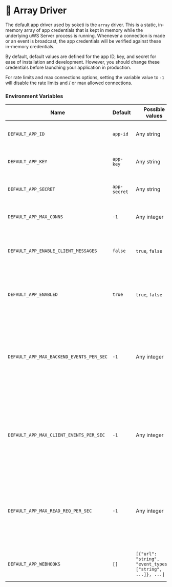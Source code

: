 # 🧬 Array Driver

The default app driver used by soketi is the `array` driver. This is a static, in-memory array of app credentials that is kept in memory while the underlying uWS Server process is running. Whenever a connection is made or an event is broadcast, the app credentials will be verified against these in-memory credentials.

By default, default values are defined for the app ID, key, and secret for ease of installation and development. However, you should change these credentials before launching your application in production.

For rate limits and max connections options, setting the variable value to `-1` will disable the rate limits and / or max allowed connections.

### Environment Variables

| Name                                     | Default      | Possible values                                            | Description                                                                                                                                                                                |
| ---------------------------------------- | ------------ | ---------------------------------------------------------- | ------------------------------------------------------------------------------------------------------------------------------------------------------------------------------------------ |
| `DEFAULT_APP_ID`                         | `app-id`     | Any string                                                 | The default app id for the array driver.                                                                                                                                                   |
| `DEFAULT_APP_KEY`                        | `app-key`    | Any string                                                 | The default app key for the array driver.                                                                                                                                                  |
| `DEFAULT_APP_SECRET`                     | `app-secret` | Any string                                                 | The default app secret for the array driver.                                                                                                                                               |
| `DEFAULT_APP_MAX_CONNS`                  | `-1`         | Any integer                                                | The default app's limit of concurrent connections.                                                                                                                                         |
| `DEFAULT_APP_ENABLE_CLIENT_MESSAGES`     | `false`      | `true`, `false`                                            | Whether client messages should be enabled for the app.                                                                                                                                     |
| `DEFAULT_APP_ENABLED`                    | `true`       | `true`, `false`                                            | Whether the app is activated. This option can be used to disable an app.                                                                                                                   |
| `DEFAULT_APP_MAX_BACKEND_EVENTS_PER_SEC` | `-1`         | Any integer                                                | The default app's limit of `/events` endpoint events broadcast per second. You can [configure rate limiting database store](../rate-limiting-and-limits/broadcast-rate-limiting.md)        |
| `DEFAULT_APP_MAX_CLIENT_EVENTS_PER_SEC`  | `-1`         | Any integer                                                | The default app's limit of client events broadcast per second by a single socket. You can [configure rate limiting database store](../rate-limiting-and-limits/broadcast-rate-limiting.md) |
| `DEFAULT_APP_MAX_READ_REQ_PER_SEC`       | `-1`         | Any integer                                                | The default app's limit of read endpoint calls per second. You can [configure rate limiting database store](../rate-limiting-and-limits/broadcast-rate-limiting.md)                        |
| `DEFAULT_APP_WEBHOOKS`                   | `[]`         | `[{"url": "string", "event_types": ["string", ...]}, ...]` | The webhooks list for the app. See below                                                                                                                                                   |
